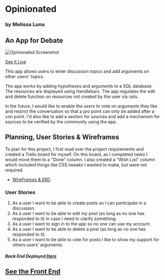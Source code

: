 <h1>Opinionated</h1>
<h3>by Melissa Luna</h3>

<h2>An App for Debate</h2>

<img src="https://imgur.com/ZR2hOXw" alt="Opinionated Screenshot" title="Opinionated"> 

<a href="https://mrlmic.github.io/opinionated/">See it Live</a>
<p>This app allows users to enter discussion topics and add arguments on other users' topics.</p>

<p>The app works by adding hypotheses and arguments to a SQL database. The resources are displayed using Handlebars. The app regulates the edit and delete function on resources not created by the user via rails.</p>

<p>In the future, I would like to enable the users to vote on arguments they like and restrict the conversation so that a pro point can only be added after a con point. I'd also like to add a section for sources and add a mechanism for sources to be verified by the community using the app.</p>

<h2>Planning, User Stories & Wireframes</h2>
<p>To plan for this project, I first read over the project requirements and created a Trello board for myself. On this board, as I completed tasks I would move them to a "Done" column. I also created a "Wish List" column which included things like CSS tweaks I wanted to make, but were not required.</p>

<ul>
<li><a href=https://imgur.com/a/gett5>WireFrames & ERD</a></li>
</ul>
<h3>User Stories</h3>
<ol><li>As a user I want to be able to create posts so I can participate in a discussion.</li>
<li>As a user I want to be able to edit my post (as long as no one has responded to it) in case I need to clarify something.</li>
<li>As a user I want to sign in to the app so no one can use my account.</li>
<li>As a user I want to be able to delete a post (as long as no one has responded to it).</li>
<li>As a user I want to be able to vote for posts I like to show my support for others users' arguments.</li></ol>

<h5>Back End Deployed<a href=https://powerful-ridge-29659.herokuapp.com> Here</a></h5>

<h2><a href=https://github.com/MRLmic/opinionated>See the Front End</a></h2>
